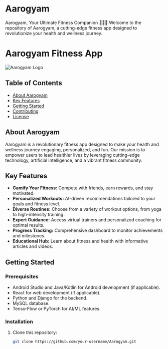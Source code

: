 # Aarogyam
Aarogyam, Your Ultimate Fitness Companion 🏋️‍♂️💪  Welcome to the repository of Aarogyam, a cutting-edge fitness app designed to revolutionize your health and wellness journey.

# Aarogyam Fitness App

![Aarogyam Logo](https://www.aarogyamlaboratory.com/img/logo.png) 

## Table of Contents
- [About Aarogyam](#about-aarogyam)
- [Key Features](#key-features)
- [Getting Started](#getting-started)
- [Contributing](#contributing)
- [License](#license)

## About Aarogyam

Aarogyam is a revolutionary fitness app designed to make your health and wellness journey engaging, personalized, and fun. Our mission is to empower users to lead healthier lives by leveraging cutting-edge technology, artificial intelligence, and a vibrant fitness community.

## Key Features

- **Gamify Your Fitness:** Compete with friends, earn rewards, and stay motivated.
- **Personalized Workouts:** AI-driven recommendations tailored to your goals and fitness level.
- **Diverse Routines:** Choose from a variety of workout options, from yoga to high-intensity training.
- **Expert Guidance:** Access virtual trainers and personalized coaching for optimal results.
- **Progress Tracking:** Comprehensive dashboard to monitor achievements and milestones.
- **Educational Hub:** Learn about fitness and health with informative articles and videos.

## Getting Started

### Prerequisites

- Android Studio and Java/Kotlin for Android development (if applicable).
- React for web development (if applicable).
- Python and Django for the backend.
- MySQL database.
- TensorFlow or PyTorch for AI/ML features.

### Installation

1. Clone this repository:

   ```bash
   git clone https://github.com/your-username/Aarogyam.git

